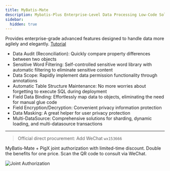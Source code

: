 ```yaml
---
title: MyBatis-Mate
description: Mybatis-Plus Enterprise-Level Data Processing Low-Code Solution
sidebar:
  hidden: true
---
```


Provides enterprise-grade advanced features designed to handle data more agilely and elegantly. [Tutorial](/guides/advanced-features/)

- Data Audit (Reconciliation): Quickly compare property differences between two objects
- Sensitive Word Filtering: Self-controlled sensitive word library with automatic filtering to eliminate sensitive content
- Data Scope: Rapidly implement data permission functionality through annotations
- Automatic Table Structure Maintenance: No more worries about forgetting to execute SQL during deployment
- Field Data Binding: Effortlessly map data to objects, eliminating the need for manual glue code
- Field Encryption/Decryption: Convenient privacy information protection
- Data Masking: A great helper for user privacy protection
- Multi-DataSource: Comprehensive solutions for sharding, dynamic loading, and multi-datasource transactions

---

> Official direct procurement: Add WeChat `wx153666`

MyBatis-Mate + PigX joint authorization with limited-time discount. Double the benefits for one price. Scan the QR code to consult via WeChat.

![Joint Authorization](https://minio.pigx.top/oss/1647315825.gif)
